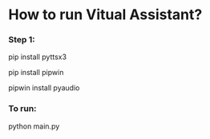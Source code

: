 # How to run Vitual Assistant?

### Step 1:

pip install pyttsx3 

pip install pipwin

pipwin install pyaudio

### To run: 
python main.py